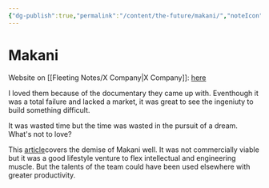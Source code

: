 ```yaml
---
{"dg-publish":true,"permalink":"/content/the-future/makani/","noteIcon":""}
---
```


# Makani

Website on [[Fleeting Notes/X Company\|X Company]]: [here](https://x.company/projects/makani/)

I loved them because of the documentary they came up with. Eventhough it was a total failure and lacked a market, it was great to see the ingeniuty to build something difficult. 

It was wasted time but the time was wasted in the pursuit of a dream. What's not to love?

This [article](https://cleantechnica.com/2020/02/21/rip-google-makani-perhaps-the-entire-airborne-wind-energy-space-will-finally-disappear/)covers the demise of Makani well. It was not commercially viable but it was a good lifestyle venture to flex intellectual and engineering muscle. But the talents of the team could have been used elsewhere with greater productivity.